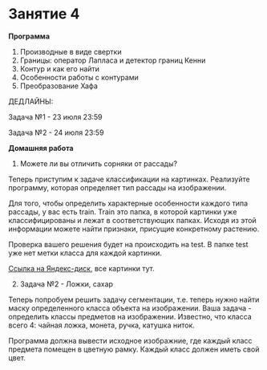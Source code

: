 # Занятие 4

**Программа**
1. Производные в виде свертки
2. Границы: оператор Лапласа и детектор границ Кенни
3. Контур и как его найти
4. Особенности работы с контурами
5. Преобразование Хафа

ДЕДЛАЙНЫ:

Задача №1 - 23 июля 23:59

Задача №2 - 24 июля 23:59

**Домашняя работа**
1. Можете ли вы отличить сорняки от рассады?

Теперь приступим к задаче классификации на картинках. Реализуйте программу, которая определяет тип рассады на изображении. 

Для того, чтобы определить характерные особенности каждого типа рассады, у вас есть train. Train это папка, в которой картинки уже классифицированы и лежат в соответствующих папках. Исходя из этой информации можете найти признаки, присущие конкретному растению.

Проверка вашего решения будет на происходить на test. В папке test уже нет метки класса для каждой картинки. 

[Ссылка на Яндекс-диск](https://yadi.sk/d/0Zzp0klXT0iRmA), все картинки тут.

2. Задача №2 - Ложки, сахар

Теперь попробуем решить задачу сегментации, т.е. теперь нужно найти маску определенного класса объекта на изображении. Ваша задача - определить классы предметов на изображении. Известно, что класса всего 4: чайная ложка, монета, ручка, катушка ниток.

Программа должна вывести исходное изображние, где каждый класс предмета помещен в цветную рамку. Каждый класс должен иметь свой цвет.